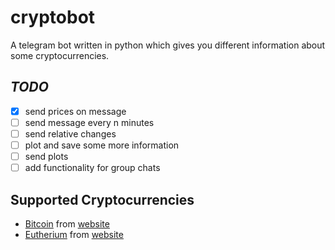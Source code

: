 # cryptobot
A telegram bot written in python which gives you different information about some cryptocurrencies.

## _TODO_
- [x] send prices on message
- [ ] send message every n minutes
- [ ] send relative changes
- [ ] plot and save some more information
- [ ] send plots
- [ ] add functionality for group chats

## Supported Cryptocurrencies
- [Bitcoin]() from [website]()
- [Eutherium]() from [website]()

